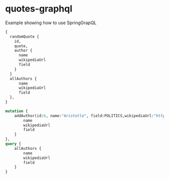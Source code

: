 # quotes-graphql 

Example showing how to use SpringGrapQL 

```graphql
{
  randomQuote {
    id,
    quote,
    author {
      name
      wikipediaUrl
      field
    }
  }
  allAuthors {
      name
      wikipediaUrl
      field
  },
}

mutation {
    addAuthor(id:6, name:"Aristotle", field:POLITICS,wikipediaUrl:"https://en.wikipedia.org/wiki/Aristotle") {
        name
        wikipediaUrl
        field
    }
},
query {
    allAuthors {
        name
        wikipediaUrl
        field
    }
}
```

